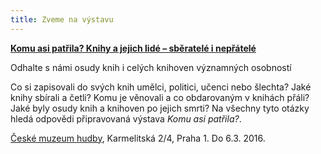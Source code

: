 ```yaml
---
title: Zveme na výstavu
---
```

**[Komu asi patřila? Knihy a jejich lidé – sběratelé i nepřátelé](http://www.nm.cz/Knihovna-NM/Vystavy-KNM/Komu-asi-patrila.html)**

Odhalte s námi osudy knih i celých knihoven významných osobností


Co si zapisovali do svých knih umělci, politici, učenci nebo šlechta? Jaké
knihy sbírali a četli? Komu je věnovali a co obdarovaným v knihách přáli? Jaké
byly osudy knih a knihoven po jejich smrti? Na všechny tyto otázky hledá
odpovědi připravovaná výstava *Komu asi patřila?*.


[České muzeum hudby](http://www.nm.cz/Hlavni-strana/Navstivte-nas/Ceske-muzeum-hudby.html), Karmelitská 2/4, Praha 1. Do 6.3. 2016.
